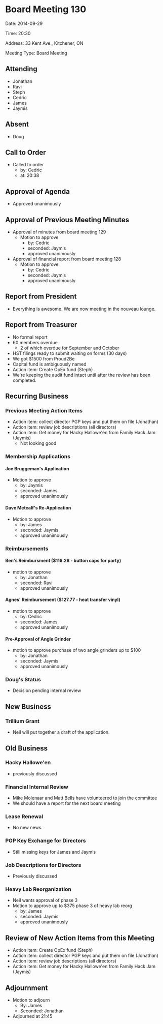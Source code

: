 # Board Meeting 130

Date: 2014-09-29

Time: 20:30

Address: 33 Kent Ave., Kitchener, ON

Meeting Type: Board Meeting

## Attending
* Jonathan
* Ravi
* Steph
* Cedric
* James
* Jaymis

## Absent
* Doug

## Call to Order
* Called to order
    * by: Cedric
    * at: 20:38

## Approval of Agenda
* Approved unanimously

## Approval of Previous Meeting Minutes
* Approval of minutes from board meeting 129
    * Motion to approve
        * by: Cedric
        * seconded: Jaymis
        * approved unanimously
* Approval of financial report from board meeting 128
    * Motion to approve
        * by: Cedric
        * seconded: Jaymis
        * approved unanimously

## Report from President
* Everything is awesome.  We are now meeting in the nouveau lounge.

## Report from Treasurer
* No formal report
* 60 members overdue
    * 2 of which overdue for September and October
* HST filings ready to submit waiting on forms (30 days)
* We got $1500 from Proud2Be
* Capital fund is ambiguously named
* Action item: Create OpEx fund (Steph)
* We're keeping the audit fund intact until after the review has been completed.

## Recurring Business

### Previous Meeting Action Items
* Action item: collect director PGP keys and put them on file (Jonathan)
* Action item: review job descriptions (all directors)
* Action item: Get money for Hacky Hallowe'en from Family Hack Jam (Jaymis)
    * Not looking good

### Membership Applications

#### Joe Bruggeman's Application
* Motion to approve
    * by: Jaymis
    * seconded: James
    * approved unanimously

#### Dave Metcalf's Re-Application
* Motion to approve
    * by: James
    * seconded: Jaymis
    * approved unanimously

### Reimbursements

#### Ben's Reimbursment ($116.28 - button caps for party)
* motion to approve
    * by: Jonathan
    * seconded: Ravi
    * approved unanimously

#### Agnes' Reimbursement ($127.77 - heat transfer vinyl)
* motion to approve
    * by: Cedric
    * seconded: James
    * approved unanimously

#### Pre-Approval of Angle Grinder
* motion to approve purchase of two angle grinders up to $100
    * by: Jonathan
    * seconded: Jaymis
    * approved unanimously

### Doug's Status
* Decision pending internal review

## New Business

### Trillium Grant
* Neil will put together a draft of the application.

## Old Business

### Hacky Hallowe'en
* previously discussed

### Financial Internal Review
* Mike Molenaar and Matt Bells have volunteered to join the committee
* We should have a report for the next board meeting

### Lease Renewal
* No new news.

### PGP Key Exchange for Directors
* Still missing keys for James and Jaymis

### Job Descriptions for Directors
* Previously discussed

### Heavy Lab Reorganization
* Neil wants approval of phase 3
* Motion to approve up to $375 phase 3 of heavy lab reorg
    * by: James
    * seconded: Jaymis
    * approved unanimously

## Review of New Action Items from this Meeting
* Action item: Create OpEx fund (Steph)
* Action item: collect director PGP keys and put them on file (Jonathan)
* Action item: review job descriptions (all directors)
* Action item: Get money for Hacky Hallowe'en from Family Hack Jam (Jaymis)

## Adjournment
* Motion to adjourn
    * By: James
    * Seconded: Jonathan
* Adjourned at 21:45
